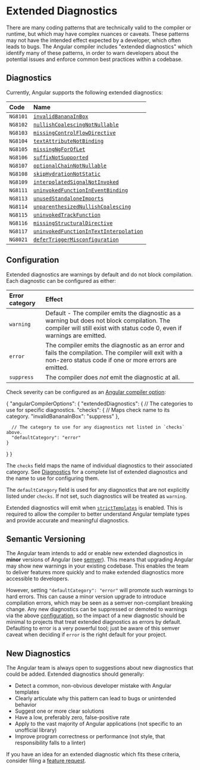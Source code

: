 # Extended Diagnostics

There are many coding patterns that are technically valid to the compiler or runtime, but which may have complex nuances or caveats.
These patterns may not have the intended effect expected by a developer, which often leads to bugs.
The Angular compiler includes "extended diagnostics" which identify many of these patterns, in order to warn developers about the potential issues and enforce common best practices within a codebase.

## Diagnostics

Currently, Angular supports the following extended diagnostics:

| Code     | Name                                                                  |
| :------- |:----------------------------------------------------------------------|
| `NG8101` | [`invalidBananaInBox`](extended-diagnostics/NG8101)                   |
| `NG8102` | [`nullishCoalescingNotNullable`](extended-diagnostics/NG8102)         |
| `NG8103` | [`missingControlFlowDirective`](extended-diagnostics/NG8103)          |
| `NG8104` | [`textAttributeNotBinding`](extended-diagnostics/NG8104)              |
| `NG8105` | [`missingNgForOfLet`](extended-diagnostics/NG8105)                    |
| `NG8106` | [`suffixNotSupported`](extended-diagnostics/NG8106)                   |
| `NG8107` | [`optionalChainNotNullable`](extended-diagnostics/NG8107)             |
| `NG8108` | [`skipHydrationNotStatic`](extended-diagnostics/NG8108)               |
| `NG8109` | [`interpolatedSignalNotInvoked`](extended-diagnostics/NG8109)         |
| `NG8111` | [`uninvokedFunctionInEventBinding`](extended-diagnostics/NG8111)      |
| `NG8113` | [`unusedStandaloneImports`](extended-diagnostics/NG8113)              |
| `NG8114` | [`unparenthesizedNullishCoalescing`](extended-diagnostics/NG8114)     |
| `NG8115` | [`uninvokedTrackFunction`](extended-diagnostics/NG8115)               |
| `NG8116` | [`missingStructuralDirective`](extended-diagnostics/NG8116)           |
| `NG8117` | [`uninvokedFunctionInTextInterpolation`](extended-diagnostics/NG8117) |
| `NG8021` | [`deferTriggerMisconfiguration`](extended-diagnostics/NG8021)         |

## Configuration

Extended diagnostics are warnings by default and do not block compilation.
Each diagnostic can be configured as either:

| Error category | Effect                                                                                                                                                                   |
| :------------- | :----------------------------------------------------------------------------------------------------------------------------------------------------------------------- |
| `warning`      | Default - The compiler emits the diagnostic as a warning but does not block compilation. The compiler will still exist with status code 0, even if warnings are emitted. |
| `error`        | The compiler emits the diagnostic as an error and fails the compilation. The compiler will exit with a non-zero status code if one or more errors are emitted.           |
| `suppress`     | The compiler does _not_ emit the diagnostic at all.                                                                                                                      |

Check severity can be configured as an [Angular compiler option](reference/configs/angular-compiler-options):

<docs-code language="json">
{
  "angularCompilerOptions": {
    "extendedDiagnostics": {
      // The categories to use for specific diagnostics.
      "checks": {
        // Maps check name to its category.
        "invalidBananaInBox": "suppress"
      },

      // The category to use for any diagnostics not listed in `checks` above.
      "defaultCategory": "error"
    }
  }
}
</docs-code>

The `checks` field maps the name of individual diagnostics to their associated category.
See [Diagnostics](#diagnostics) for a complete list of extended diagnostics and the name to use for configuring them.

The `defaultCategory` field is used for any diagnostics that are not explicitly listed under `checks`.
If not set, such diagnostics will be treated as `warning`.

Extended diagnostics will emit when [`strictTemplates`](tools/cli/template-typecheck#strict-mode) is enabled.
This is required to allow the compiler to better understand Angular template types and provide accurate and meaningful diagnostics.

## Semantic Versioning

The Angular team intends to add or enable new extended diagnostics in **minor** versions of Angular (see [semver](https://docs.npmjs.com/about-semantic-versioning)).
This means that upgrading Angular may show new warnings in your existing codebase.
This enables the team to deliver features more quickly and to make extended diagnostics more accessible to developers.

However, setting `"defaultCategory": "error"` will promote such warnings to hard errors.
This can cause a minor version upgrade to introduce compilation errors, which may be seen as a semver non-compliant breaking change.
Any new diagnostics can be suppressed or demoted to warnings via the above [configuration](#configuration), so the impact of a new diagnostic should be minimal to
projects that treat extended diagnostics as errors by default.
Defaulting to error is a very powerful tool; just be aware of this semver caveat when deciding if `error` is the right default for your project.

## New Diagnostics

The Angular team is always open to suggestions about new diagnostics that could be added.
Extended diagnostics should generally:

- Detect a common, non-obvious developer mistake with Angular templates
- Clearly articulate why this pattern can lead to bugs or unintended behavior
- Suggest one or more clear solutions
- Have a low, preferably zero, false-positive rate
- Apply to the vast majority of Angular applications (not specific to an unofficial library)
- Improve program correctness or performance (not style, that responsibility falls to a linter)

If you have an idea for an extended diagnostic which fits these criteria, consider filing a [feature request](https://github.com/angular/angular/issues/new?template=2-feature-request.yaml).

